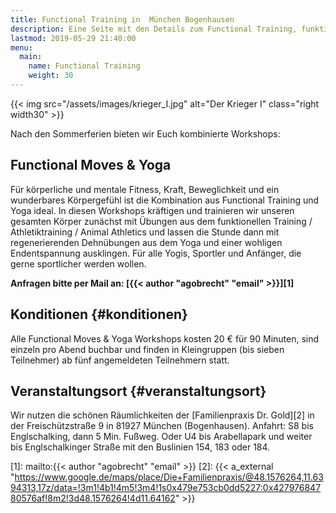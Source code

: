 ```yaml
---
title: Functional Training in  München Bogenhausen
description: Eine Seite mit den Details zum Functional Training, funktionellen Training, Athletiktraining und Animal Moves
lastmod: 2019-05-29 21:40:00
menu:
  main:
    name: Functional Training
    weight: 30
---
```


{{< img src="/assets/images/krieger_I.jpg" alt="Der Krieger I" class="right width30" >}}

Nach den Sommerferien bieten wir Euch kombinierte Workshops:
## Functional Moves & Yoga

Für körperliche und mentale Fitness, Kraft, Beweglichkeit und ein wunderbares Körpergefühl ist die Kombination aus Functional Training und Yoga ideal. In diesen Workshops kräftigen und trainieren wir unseren gesamten Körper zunächst mit Übungen aus dem funktionellen Training / Athletiktraining / Animal Athletics und lassen die Stunde dann mit regenerierenden Dehnübungen aus dem Yoga und einer wohligen Endentspannung ausklingen. Für alle Yogis, Sportler und Anfänger, die gerne sportlicher werden wollen.

**Anfragen bitte per Mail an: [{{< author "agobrecht" "email" >}}][1]**

## Konditionen {#konditionen}

Alle Functional Moves & Yoga Workshops kosten 20 € für 90 Minuten, sind einzeln pro Abend buchbar und finden in Kleingruppen (bis sieben Teilnehmer) ab fünf angemeldeten Teilnehmern statt. 


## Veranstaltungsort {#veranstaltungsort}

Wir nutzen die schönen Räumlichkeiten der [Familienpraxis Dr. Gold][2] in der Freischützstraße 9 in 81927 München (Bogenhausen). Anfahrt: S8 bis Englschalking, dann 5 Min. Fußweg. Oder U4 bis Arabellapark und weiter bis Englschalkinger Straße mit den Buslinien 154, 183 oder 184.



[1]: mailto:{{< author "agobrecht" "email" >}}
[2]: {{< a_external "https://www.google.de/maps/place/Die+Familienpraxis/@48.1576264,11.6394313,17z/data=!3m1!4b1!4m5!3m4!1s0x479e753cb0dd5227:0x42797684780576af!8m2!3d48.1576264!4d11.64162" >}}

